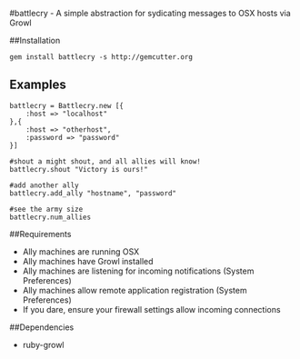 #battlecry - A simple abstraction for sydicating messages to OSX hosts via Growl

##Installation

	gem install battlecry -s http://gemcutter.org

## Examples

	battlecry = Battlecry.new [{
		:host => "localhost"
	},{
		:host => "otherhost",
		:password => "password"
	}]

	#shout a might shout, and all allies will know!
	battlecry.shout "Victory is ours!"
	
	#add another ally
	battlecry.add_ally "hostname", "password"
	
	#see the army size
	battlecry.num_allies

##Requirements

* Ally machines are running OSX
* Ally machines have Growl installed
* Ally machines are listening for incoming notifications (System Preferences)
* Ally machines allow remote application registration (System Preferences)
* If you dare, ensure your firewall settings allow incoming connections

##Dependencies
- ruby-growl